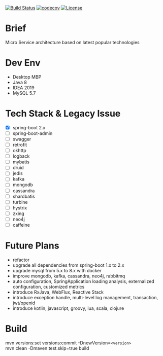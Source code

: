 [![Build Status](https://travis-ci.org/colddew/micro-service.svg?branch=master)](https://travis-ci.org/colddew/micro-service)
[![codecov](https://codecov.io/gh/colddew/micro-service/branch/master/graph/badge.svg)](https://codecov.io/gh/colddew/micro-service)
[![License](http://img.shields.io/:license-mit-blue.svg?style=flat)](http://doge.mit-license.org)

Brief
=======
Micro Service architecture based on latest popular technologies

Dev Env
=======
- Desktop MBP
- Java 8
- IDEA 2019
- MySQL 5.7

Tech Stack & Legacy Issue
=======
- [x] spring-boot 2.x
- [ ] spring-boot-admin
- [ ] swagger
- [ ] retrofit
- [ ] okhttp
- [ ] logback
- [ ] mybatis
- [ ] druid
- [ ] jedis
- [ ] kafka
- [ ] mongodb
- [ ] cassandra
- [ ] shardbatis
- [ ] turbine
- [ ] hystrix
- [ ] zxing
- [ ] neo4j
- [ ] caffeine

Future Plans
=======
- refactor
- upgrade all dependencies from spring-boot 1.x to 2.x
- upgrade mysql from 5.x to 8.x with docker
- improve mongodb, kafka, cassandra, neo4j, rabbitmq
- auto configuration, SpringApplication loading analysis, externalized configuration, customized metrics
- introduce RxJava, WebFlux, Reactive Stack
- introduce exception handle, multi-level log management, transaction, jwt/openid
- introduce kotlin, javascript, groovy, lua, scala, clojure

Build
=======
mvn versions:set versions:commit -DnewVersion=`<version>`  
mvn clean -Dmaven.test.skip=true build